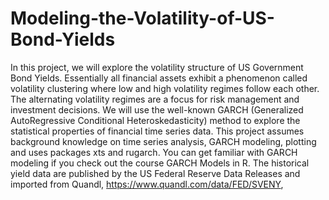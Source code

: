 # Modeling-the-Volatility-of-US-Bond-Yields
In this project, we will explore the volatility structure of US Government Bond Yields. Essentially all financial assets exhibit a phenomenon called volatility clustering where low and high volatility regimes follow each other. The alternating volatility regimes are a focus for risk management and investment decisions. We will use the well-known GARCH (Generalized AutoRegressive Conditional Heteroskedasticity) method to explore the statistical properties of financial time series data.  This project assumes background knowledge on time series analysis, GARCH modeling, plotting and uses packages xts and rugarch. You can get familiar with GARCH modeling if you check out the course GARCH Models in R.  The historical yield data are published by the US Federal Reserve Data Releases and imported from Quandl, https://www.quandl.com/data/FED/SVENY,
